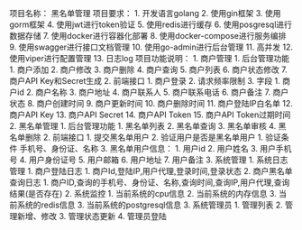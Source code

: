 项目名称： 黑名单管理
项目要求：
    1. 开发语言golang
    2. 使用gin框架
    3. 使用gorm框架
    4. 使用jwt进行token验证
    5. 使用redis进行缓存
    6. 使用posgresql进行数据存储
    7. 使用docker进行容器化部署
    8. 使用docker-compose进行服务编排
    9. 使用swagger进行接口文档管理
    10. 使用go-admin进行后台管理
    11. 高并发
    12. 使用viper进行配置管理
    13. 日志log
项目功能说明：
    1. 商户管理
       1. 后台管理功能
          1. 商户添加
          2. 商户修改
          3. 商户删除
          4. 商户查询
          5. 商户列表
          6. 商户状态修改
          7. 商户API Key和Secret生成
       2. 前端接口
          1. 商户登录
          2. 请求频率限制
       3.  字段
          1. 商户id
          2. 商户名称
          3. 商户地址
          4. 商户联系人
          5. 商户联系电话
          6. 商户备注
          7.  商户状态
          8.  商户创建时间
          9.  商户更新时间
          10. 商户删除时间
          11. 商户登陆IP白名单
          12. 商户API Key
          13. 商户API Secret
          14. 商户API Token
          15. 商户API Token过期时间
    2.  黑名单管理
       1. 后台管理功能
          1. 黑名单列表
          2. 黑名单查询
          3. 黑名单审核
          4. 黑名单删除
       2. 前端接口
          1. 提交黑名单用户
          2. 验证用户是否是黑名单用户
             1. 验证条件 手机号、身份证、名称
       3. 黑名单用户信息：
          1. 用户id
          2. 用户姓名
          3. 用户手机号
          4. 用户身份证号
          5. 用户邮箱
          6. 用户地址
          7. 用户备注
    3.  系统管理
       1. 系统日志管理
          1. 商户登陆日志
             1. 商户Id,登陆IP,用户代理,登录时间,登录状态
          2. 商户黑名单查询日志
             1. 商户ID,查询的手机号、身份证、名称,查询时间,查询IP,用户代理,查询结果(是否存在)
       2. 系统监控
          1. 当前系统的cpu信息
          2. 当前系统的内存信息
          3. 当前系统的redis信息
          3. 当前系统的postgresql信息
       3. 系统管理员
          1. 管理列表
          2. 管理新增、修改
          3. 管理状态更新
          4. 管理员登陆
